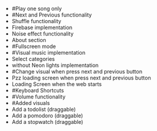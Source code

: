 - #Play one song only
- #Next and Previous functionality
- Shuffle functionality
- Firebase implementation
- Noise effect functionality
- About section
- #Fullscreen mode
- #Visual music implementation
- Select categories
- without Neon lights implementation
- #Change visual when press next and previous button
- Pzz loading screen when press next and previous button
- Loading Screen when the web starts
- #Keyboard Shortcuts
- #Volume functionality
- #Added visuals
- Add a todolist (draggable)
- Add a pomodoro (draggable)
- Add a stopwatch (draggable)
